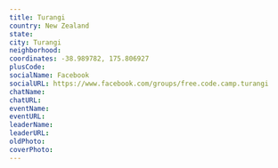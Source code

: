 ```yaml
---
title: Turangi
country: New Zealand
state: 
city: Turangi
neighborhood: 
coordinates: -38.989782, 175.806927
plusCode:
socialName: Facebook
socialURL: https://www.facebook.com/groups/free.code.camp.turangi
chatName:
chatURL:
eventName:
eventURL:
leaderName:
leaderURL:
oldPhoto: 
coverPhoto:
---
```

